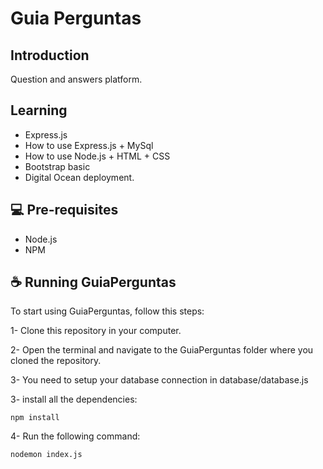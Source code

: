 # Guia Perguntas

## Introduction
Question and answers platform.

## Learning
- Express.js
- How to use Express.js + MySql
- How to use Node.js + HTML + CSS
- Bootstrap basic
- Digital Ocean deployment.

## 💻 Pre-requisites

- Node.js
- NPM

## ☕ Running GuiaPerguntas

To start using GuiaPerguntas, follow this steps:

1- Clone this repository in your computer.

2- Open the terminal and navigate to the GuiaPerguntas folder where you cloned the repository.

3- You need to setup your database connection in database/database.js

3- install all the dependencies:
```
npm install
```

4- Run the following command:
```
nodemon index.js
```
